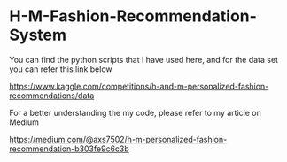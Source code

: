 # H-M-Fashion-Recommendation-System

You can find the python scripts that I have used here, and for the data set you can refer this link below

https://www.kaggle.com/competitions/h-and-m-personalized-fashion-recommendations/data

For a better understanding the my code, please refer to my article on Medium 

https://medium.com/@axs7502/h-m-personalized-fashion-recommendation-b303fe9c6c3b

